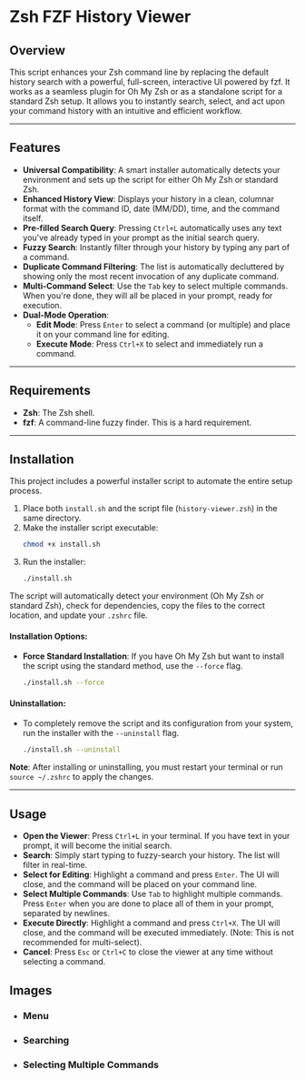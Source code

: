 # Zsh FZF History Viewer

## Overview

This script enhances your Zsh command line by replacing the default history search with a powerful, full-screen, interactive UI powered by fzf. It works as a seamless plugin for Oh My Zsh or as a standalone script for a standard Zsh setup. It allows you to instantly search, select, and act upon your command history with an intuitive and efficient workflow.

---

## Features

-   **Universal Compatibility**: A smart installer automatically detects your environment and sets up the script for either Oh My Zsh or standard Zsh.
-   **Enhanced History View**: Displays your history in a clean, columnar format with the command ID, date (MM/DD), time, and the command itself.
-   **Pre-filled Search Query**: Pressing `Ctrl+L` automatically uses any text you've already typed in your prompt as the initial search query.
-   **Fuzzy Search**: Instantly filter through your history by typing any part of a command.
-   **Duplicate Command Filtering**: The list is automatically decluttered by showing only the most recent invocation of any duplicate command.
-   **Multi-Command Select**: Use the `Tab` key to select multiple commands. When you're done, they will all be placed in your prompt, ready for execution.
-   **Dual-Mode Operation**:
    -   **Edit Mode**: Press `Enter` to select a command (or multiple) and place it on your command line for editing.
    -   **Execute Mode**: Press `Ctrl+X` to select and immediately run a command.

---

## Requirements

-   **Zsh**: The Zsh shell.
-   **fzf**: A command-line fuzzy finder. This is a hard requirement.

---

## Installation

This project includes a powerful installer script to automate the entire setup process.

1.  Place both `install.sh` and the script file (`history-viewer.zsh`) in the same directory.
2.  Make the installer script executable:
    ```sh
    chmod +x install.sh
    ```
3.  Run the installer:
    ```sh
    ./install.sh
    ```

The script will automatically detect your environment (Oh My Zsh or standard Zsh), check for dependencies, copy the files to the correct location, and update your `.zshrc` file.

#### Installation Options:

-   **Force Standard Installation**: If you have Oh My Zsh but want to install the script using the standard method, use the `--force` flag.
    ```sh
    ./install.sh --force
    ```

#### Uninstallation:

-   To completely remove the script and its configuration from your system, run the installer with the `--uninstall` flag.
    ```sh
    ./install.sh --uninstall
    ```

**Note**: After installing or uninstalling, you must restart your terminal or run `source ~/.zshrc` to apply the changes.

---

## Usage

-   **Open the Viewer**: Press `Ctrl+L` in your terminal. If you have text in your prompt, it will become the initial search.
-   **Search**: Simply start typing to fuzzy-search your history. The list will filter in real-time.
-   **Select for Editing**: Highlight a command and press `Enter`. The UI will close, and the command will be placed on your command line.
-   **Select Multiple Commands**: Use `Tab` to highlight multiple commands. Press `Enter` when you are done to place all of them in your prompt, separated by newlines.
-   **Execute Directly**: Highlight a command and press `Ctrl+X`. The UI will close, and the command will be executed immediately. (Note: This is not recommended for multi-select).
-   **Cancel**: Press `Esc` or `Ctrl+C` to close the viewer at any time without selecting a command.


## Images

- ### Menu
    [](images/main-example.png)
- ### Searching
    [](images/searching-example.png)
- ### Selecting Multiple Commands
    [](images/multiple-commands-example.png)


